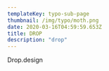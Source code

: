 ```yaml
---
templateKey: typo-sub-page
thumbnail: /img/typo/moth.png
date: 2020-03-16T04:59:59.653Z
title: DROP
description: "drop"
---
```


Drop.design